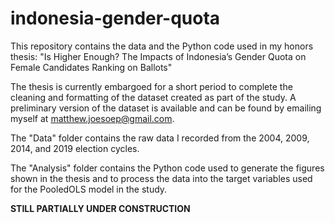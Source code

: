 # indonesia-gender-quota
This repository contains the data and the Python code used in my honors thesis: "Is Higher Enough? The Impacts of Indonesia’s Gender Quota on Female Candidates Ranking on Ballots"

The thesis is currently embargoed for a short period to complete the cleaning and formatting of the dataset created as part of the study. A preliminary version of the dataset is available and can be found by emailing myself at matthew.joesoep@gmail.com.

The "Data" folder contains the raw data I recorded from the 2004, 2009, 2014, and 2019 election cycles.

The "Analysis" folder contains the Python code used to generate the figures shown in the thesis and to process the data into the target variables used for the PooledOLS model in  the study.

**STILL PARTIALLY UNDER CONSTRUCTION**
